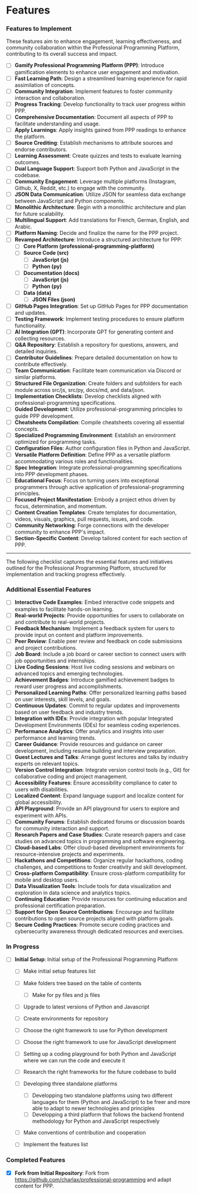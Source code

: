 # Features

### Features to Implement

These features aim to enhance engagement, learning effectiveness, and community collaboration within the Professional Programming Platform, contributing to its overall success and impact.

- [ ] **Gamify Professional Programming Platform (PPP)**: Introduce gamification elements to enhance user engagement and motivation.
- [ ] **Fast Learning Path**: Design a streamlined learning experience for rapid assimilation of concepts.
- [ ] **Community Integration**: Implement features to foster community interaction and collaboration.
- [ ] **Progress Tracking**: Develop functionality to track user progress within PPP.
- [ ] **Comprehensive Documentation**: Document all aspects of PPP to facilitate understanding and usage.
- [ ] **Apply Learnings**: Apply insights gained from PPP readings to enhance the platform.
- [ ] **Source Crediting**: Establish mechanisms to attribute sources and endorse contributors.
- [ ] **Learning Assessment**: Create quizzes and tests to evaluate learning outcomes.
- [ ] **Dual Language Support**: Support both Python and JavaScript in the codebase.
- [ ] **Community Engagement**: Leverage multiple platforms (Instagram, Github, X, Reddit, etc.) to engage with the community.
- [ ] **JSON Data Communication**: Utilize JSON for seamless data exchange between JavaScript and Python components.
- [ ] **Monolithic Architecture**: Begin with a monolithic architecture and plan for future scalability.
- [ ] **Multilingual Support**: Add translations for French, German, English, and Arabic.
- [ ] **Platform Naming**: Decide and finalize the name for the PPP project.
- [ ] **Revamped Architecture**: Introduce a structured architecture for PPP:
  - [ ] **Core Platform (professional-programming-platform)**
  - [ ] **Source Code (src)**
    - [ ] **JavaScript (js)**
    - [ ] **Python (py)**
  - [ ] **Documentation (docs)**
    - [ ] **JavaScript (js)**
    - [ ] **Python (py)**
  - [ ] **Data (data)**
    - [ ] **JSON Files (json)**
- [ ] **GitHub Pages Integration**: Set up GitHub Pages for PPP documentation and updates.
- [ ] **Testing Framework**: Implement testing procedures to ensure platform functionality.
- [ ] **AI Integration (GPT)**: Incorporate GPT for generating content and collecting resources.
- [ ] **Q&A Repository**: Establish a repository for questions, answers, and detailed inquiries.
- [ ] **Contributor Guidelines**: Prepare detailed documentation on how to contribute effectively.
- [ ] **Team Communication**: Facilitate team communication via Discord or similar platforms.
- [ ] **Structured File Organization**: Create folders and subfolders for each module across src/js, src/py, docs/md, and data/json.
- [ ] **Implementation Checklists**: Develop checklists aligned with professional-programming specifications.
- [ ] **Guided Development**: Utilize professional-programming principles to guide PPP development.
- [ ] **Cheatsheets Compilation**: Compile cheatsheets covering all essential concepts.
- [ ] **Specialized Programming Environment**: Establish an environment optimized for programming tasks.
- [ ] **Configuration Files**: Author configuration files in Python and JavaScript.
- [ ] **Versatile Platform Definition**: Define PPP as a versatile platform accommodating various roles and functionalities.
- [ ] **Spec Integration**: Integrate professional-programming specifications into PPP development phases.
- [ ] **Educational Focus**: Focus on turning users into exceptional programmers through active application of professional-programming principles.
- [ ] **Focused Project Manifestation**: Embody a project ethos driven by focus, determination, and momentum.
- [ ] **Content Creation Templates**: Create templates for documentation, videos, visuals, graphics, pull requests, issues, and code.
- [ ] **Community Networking**: Forge connections with the developer community to enhance PPP's impact.
- [ ] **Section-Specific Content**: Develop tailored content for each section of PPP.

---

The following checklist captures the essential features and initiatives outlined for the Professional Programming Platform, structured for implementation and tracking progress effectively.

### Additional Essential Features

- [ ] **Interactive Code Examples**: Embed interactive code snippets and examples to facilitate hands-on learning.
- [ ] **Real-world Projects**: Provide opportunities for users to collaborate on and contribute to real-world projects.
- [ ] **Feedback Mechanism**: Implement a feedback system for users to provide input on content and platform improvements.
- [ ] **Peer Review**: Enable peer review and feedback on code submissions and project contributions.
- [ ] **Job Board**: Include a job board or career section to connect users with job opportunities and internships.
- [ ] **Live Coding Sessions**: Host live coding sessions and webinars on advanced topics and emerging technologies.
- [ ] **Achievement Badges**: Introduce gamified achievement badges to reward user progress and accomplishments.
- [ ] **Personalized Learning Paths**: Offer personalized learning paths based on user interests, skill levels, and goals.
- [ ] **Continuous Updates**: Commit to regular updates and improvements based on user feedback and industry trends.
- [ ] **Integration with IDEs**: Provide integration with popular Integrated Development Environments (IDEs) for seamless coding experiences.
- [ ] **Performance Analytics**: Offer analytics and insights into user performance and learning trends.
- [ ] **Career Guidance**: Provide resources and guidance on career development, including resume building and interview preparation.
- [ ] **Guest Lectures and Talks**: Arrange guest lectures and talks by industry experts on relevant topics.
- [ ] **Version Control Integration**: Integrate version control tools (e.g., Git) for collaborative coding and project management.
- [ ] **Accessibility Features**: Ensure accessibility compliance to cater to users with disabilities.
- [ ] **Localized Content**: Expand language support and localize content for global accessibility.
- [ ] **API Playground**: Provide an API playground for users to explore and experiment with APIs.
- [ ] **Community Forums**: Establish dedicated forums or discussion boards for community interaction and support.
- [ ] **Research Papers and Case Studies**: Curate research papers and case studies on advanced topics in programming and software engineering.
- [ ] **Cloud-based Labs**: Offer cloud-based development environments for resource-intensive projects and experiments.
- [ ] **Hackathons and Competitions**: Organize regular hackathons, coding challenges, and competitions to foster creativity and skill development.
- [ ] **Cross-platform Compatibility**: Ensure cross-platform compatibility for mobile and desktop users.
- [ ] **Data Visualization Tools**: Include tools for data visualization and exploration in data science and analytics topics.
- [ ] **Continuing Education**: Provide resources for continuing education and professional certification preparation.
- [ ] **Support for Open Source Contributions**: Encourage and facilitate contributions to open source projects aligned with platform goals.
- [ ] **Secure Coding Practices**: Promote secure coding practices and cybersecurity awareness through dedicated resources and exercises.

### In Progress

- [ ] **Initial Setup**: Initial setup of the Professional Programming Platform
  - [ ] Make initial setup features list
  - [ ] Make folders tree based on the table of contents
    - [ ] Make for py files and js files
  - [ ] Upgrade to latest versions of Python and Javascript 
  - [ ] Create environments for repository
  - [ ] Choose the right framework to use for Python development
  - [ ] Choose the right framework to use for JavaScript development
  - [ ] Setting up a coding playground for both Python and JavaScript where we can run the code and execute it
  - [ ] Research the right frameworks for the future codebase to build
  - [ ] Developing three standalone platforms
    - [ ] Developping two standalone platforms using two different languages for them (Python and JavaScript) to be freer and more able to adapt to newer technologies and principles
    - [ ] Developping a third platform that follows the backend frontend methodology for Python and JavaScript respectively
  - [ ] Make conventions of contribution and cooperation
  - [ ] Implement the features list


### Completed Features

- [x] **Fork from Initial Repository**: Fork from https://github.com/charlax/professional-programming and adapt content for PPP.